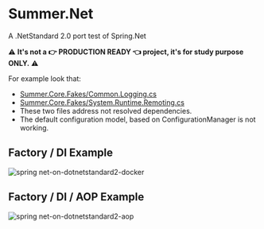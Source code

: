 # Summer.Net
A .NetStandard 2.0 port test of Spring.Net


:warning: **It's not a :point_right: PRODUCTION READY :point_left: project, it's for study purpose ONLY.** :warning:

For example look that:
- [Summer.Core.Fakes/Common.Logging.cs](https://github.com/luizcarlosfaria/summer-net/blob/netstandard--2-0/Summer.Core.Fakes/Common.Logging.cs)
- [Summer.Core.Fakes/System.Runtime.Remoting.cs](https://github.com/luizcarlosfaria/summer-net/blob/netstandard--2-0/Summer.Core.Fakes/System.Runtime.Remoting.cs)
- These two files address not resolved dependencies.
- The default configuration model, based on ConfigurationManager is not working.

## Factory / DI Example
![spring net-on-dotnetstandard2-docker](http://res.cloudinary.com/luizcarlosfaria/image/upload/v1506499371/SPRING.NET/spring.net-on-dotnetstandard2-docker_xswvba.png)

## Factory / DI / AOP Example
![spring net-on-dotnetstandard2-aop](http://res.cloudinary.com/luizcarlosfaria/image/upload/v1506499371/SPRING.NET/spring.net-on-dotnetstandard2-aop_lif2uw.png)
